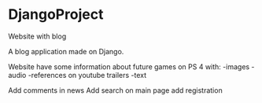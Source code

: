 # DjangoProject
Website with blog

A blog application made on Django.

Website have some information about future games on PS 4 with:
-images
-audio
-references on youtube trailers
-text

Add comments in news
Add search on main page
add registration

